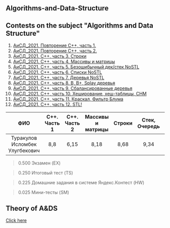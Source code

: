 ## Algorithms-and-Data-Structure
Contests on the subject "Algorithms and Data Structure"
-------------

1. [АиСД_2021. Повторение С++, часть 1.](https://official.contest.yandex.ru/contest/28903/problems/)
2. [АиСД_2021. Повторение С++, часть 2.](https://official.contest.yandex.ru/contest/28920/problems/)
3. [АиСД_2021. С++, часть 3. Строки](https://official.contest.yandex.ru/contest/29544/problems/)
4. [АиСД_2021. С++, часть 4. Массивы и матрицы](https://official.contest.yandex.ru/contest/29329/problems/)
5. [АиСД_2021. С++, часть 5. Безошибычный дек/стек NoSTL](https://official.contest.yandex.ru/contest/29768/problems/)
6. [АиСД_2021. С++, часть 6. Списки NoSTL](https://official.contest.yandex.ru/contest/29895/problems/)
7. [АиСД_2021. С++, часть 7. Деревья NoSTL](https://official.contest.yandex.ru/contest/30374/problems/)
8. [АиСД_2021. C++, часть 8. B, B+, Splay деревья](https://official.contest.yandex.ru/contest/31158/problems/)
9. [АиСД_2021. С++, часть 9. Сбалансированные деревья](https://official.contest.yandex.ru/contest/30929/problems/)
10. [АиСД_2021. С++, часть 10. Хеширование, хеш-таблицы, СНМ](https://official.contest.yandex.ru/contest/31303/problems/)
11. [АиСД_2021. С++, часть 11. Краскал, Фильтр Блума](https://official.contest.yandex.ru/contest/31839/problems/)
12. [АиСД_2021. С++, часть 12. STL!](https://official.contest.yandex.ru/contest/32886/problems/)



|               ФИО              | C++. Часть 1 | C++. Часть 2 | Массивы и матрицы | Строки | Стек, Очередь | Списки | Деревья | Баланс, деревья | B, B+ деревья | Хеш, СНМ | Блум | STL | Тест | Итог |
|:------------------------------:|:------------:|:------------:|:-----------------:|:------:|:-------------:|:------:|:-------:|:---------------:|:-------------:|:--------:|:----:|:---:|:----:|:----:|
| Туракулов Исломбек Улугбекович |      8,8     |     6,15     |        8,18       |  8,68  |      9,34     |   6,8  |   6,7   |       6,65      |      7,25     |   9,34   |   6  | 9,5 |   8  |   8  |



> 0.500	Экзамен (EX)

> 0.250	Итоговый тест (TS)

> 0.225	Домашние задания в системе Яндекс.Контест (HW)

> 0.025	Мини-тесты (SM)

## Theory of A&DS
<a href="Theory.md" target="_blank">Click here</a>
